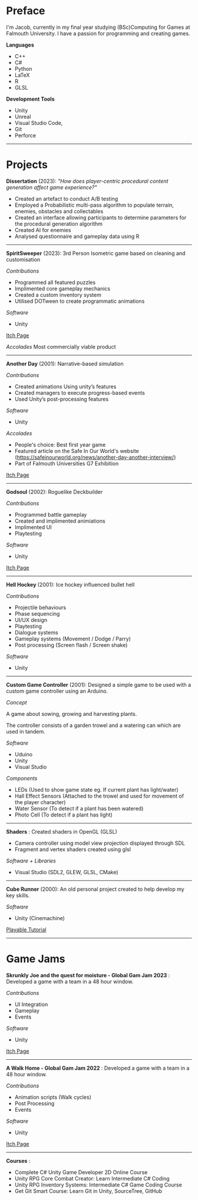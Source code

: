 # Preface
I'm Jacob, currently in my final year studying (BSc)Computing for Games at Falmouth University. I have a passion for programming and creating games.

**Languages**

- C++
- C#
- Python
- LaTeX
- R
- GLSL

**Development Tools**

- Unity
- Unreal 
- Visual Studio Code, 
- Git 
- Perforce

---

# Projects

**Dissertation** (2023): *"How does player-centric procedural content generation affect game experience?"*

- Created an artefact to conduct A/B testing
- Employed a Probabilistic multi-pass algorithm to populate terrain, enemies, obstacles and collectables
- Created an interface allowing participants to determine parameters for the procedural generation algorithm
- Created AI for enemies
- Analysed questionnaire and gameplay data using R

---

**SpiritSweeper** (2023): 3rd Person Isometric game based on cleaning and customisation

*Contributions*
- Programmed all featured puzzles
- Implimented core gameplay mechanics
- Created a custom inventory system
- Utilised DOTween to create programmatic animations

*Software*
- Unity

[Itch Page](https://strange-folk-studios.itch.io/spiritsweeper)

*Accolades*
Most commercially viable product 

---

**Another Day** (2001): Narrative-based simulation

*Contributions*
- Created animations Using unity’s features
- Created managers to execute progress-based events
- Used Unity’s post-processing features

*Software*
- Unity

*Accolades*
- People's choice: Best first year game
- Featured article on the Safe In Our World's website (https://safeinourworld.org/news/another-day-another-interview/)
- Part of Falmouth Universities G7 Exhibition

[Itch Page](https://another-dollar-studios.itch.io/another-day)

---

**Godsoul** (2002): Roguelike Deckbuilder

*Contributions*
- Programmed battle gameplay
- Created and implimented animiations
- Implimented UI
- Playtesting

*Software*
- Unity

[Itch Page](https://godsoul-guy.itch.io/godsoul)

---

**Hell Hockey** (2001): Ice hockey influenced bullet hell

*Contributions*
- Projectile behaviours
- Phase sequencing
- UI/UX design
- Playtesting
- Dialogue systems 
- Gameplay systems (Movement / Dodge / Parry)
- Post processing (Screen flash / Screen shake)

*Software*
- Unity

---

**Custom Game Controller** (2001): Designed a simple game to be used with a custom game controller using an Arduino. 

*Concept*

A game about sowing, growing and harvesting plants.

The controller consists of a garden trowel and a watering can which are used in tandem.

*Software*
- Uduino
- Unity
- Visual Studio

*Components*
- LEDs (Used to show game state eg. If current plant has light/water)
- Hall Effect Sensors (Attached to the trowel and used for movement of the player character)
- Water Sensor (To detect if a plant has been watered)
- Photo Cell (To detect if a plant has light)

---

**Shaders** : Created shaders in OpenGL (GLSL)

- Camera controller using model view projection displayed through SDL
- Fragment and vertex shaders created using glsl

*Software + Libraries*
- Visual Studio (SDL2, GLEW, GLSL, CMake)

---

**Cube Runner** (2000): An old personal project created to help develop my key skills.

*Software*
- Unity (Cinemachine)

[Playable Tutorial](https://sharemygame.com/@Mo0mba/added-colours)

---

# Game Jams

**Skrunkly Joe and the quest for moisture  - Global Gam Jam 2023** : Developed a game with a team in a 48 hour window. 

*Contributions*
- UI Integration
- Gameplay
- Events

*Software*
- Unity

[Itch Page](https://skrunklyjoe.itch.io/skrunkly-joe-and-the-quest-for-moisture)

---

**A Walk Home - Global Gam Jam 2022** : Developed a game with a team in a 48 hour window. 

*Contributions*
- Animation scripts (Walk cycles)
- Post Processing
- Events

*Software*
- Unity

[Itch Page](https://katie-campkin.itch.io/a-walk-home)

---

**Courses** : 

- Complete C# Unity Game Developer 2D Online Course
- Unity RPG Core Combat Creator: Learn Intermediate C# Coding
- Unity RPG Inventory Systems: Intermediate C# Game Coding Course
- Get Git Smart Course: Learn Git in Unity, SourceTree, GitHub



